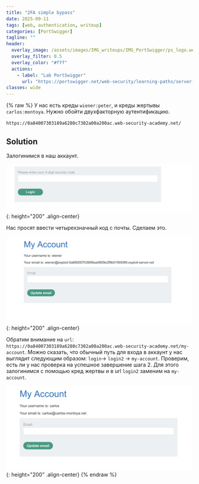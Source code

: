 ```yaml
---
title: "2FA simple bypass"
date: 2025-09-11
tags: [web, authentication, writeup]  
categories: [PortSwigger]
tagline: ""
header:
  overlay_image: /assets/images/IMG_writeups/IMG_PortSwigger/ps_logo.webp
  overlay_filter: 0.5 
  overlay_color: "#fff"
  actions:
    - label: "Lab PortSwigger"
      url: "https://portswigger.net/web-security/learning-paths/server-side-vulnerabilities-apprentice/authentication-apprentice/authentication/multi-factor/lab-2fa-simple-bypass"
classes: wide
---
```

{% raw %}
У нас есть креды `wiener:peter`, и креды жертывы `carlos:montoya`. Нужно обойти двухфакторную аутентификацию.

```
https://0a84007303189a6280c7302a00a200ac.web-security-academy.net/
```

## Solution

Залогинимся в наш аккаунт. 

![IMG](/assets/images/IMG_writeups/IMG_PortSwigger/IMG_authentication/IMG_2FA_simple_bypass/1.png){: height="200" .align-center}

Нас просят ввести четырехзначный код с почты. Сделаем это.

![IMG](/assets/images/IMG_writeups/IMG_PortSwigger/IMG_authentication/IMG_2FA_simple_bypass/2.png){: height="200" .align-center}

Обратим внимание на `url`: `https://0a84007303189a6280c7302a00a200ac.web-security-academy.net/my-account`. Можно сказать, что обычный путь для входа в аккаунт у нас выглядит следующим образом: `login`-> `login2` -> `my-account`. Проверим, есть ли у нас проверка на успешное завершение шага 2. Для этого залогинимся с помощью кред жертвы и в url `login2` заменим на `my-account`.

![IMG](/assets/images/IMG_writeups/IMG_PortSwigger/IMG_authentication/IMG_2FA_simple_bypass/3.png){: height="200" .align-center}
{% endraw %}
